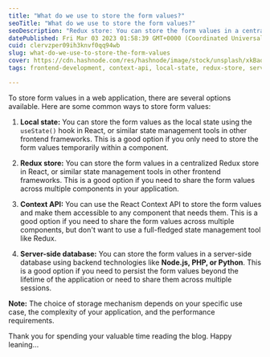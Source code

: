 ```yaml
---
title: "What do we use to store the form values?"
seoTitle: "What do we use to store the form values?"
seoDescription: "Redux store: You can store the form values in a centralized Redux store in React, or similar state management tools in other frontend frameworks. This is a"
datePublished: Fri Mar 03 2023 01:58:39 GMT+0000 (Coordinated Universal Time)
cuid: clervzper09ih3knvf0qq94wb
slug: what-do-we-use-to-store-the-form-values
cover: https://cdn.hashnode.com/res/hashnode/image/stock/unsplash/xkBaqlcqeb4/upload/5dc29008164d24e223e68a6bbf296851.jpeg
tags: frontend-development, context-api, local-state, redux-store, server-side-database

---
```


To store form values in a web application, there are several options available. Here are some common ways to store form values:

1. **Local state:** You can store the form values as the local state using the `useState()` hook in React, or similar state management tools in other frontend frameworks. This is a good option if you only need to store the form values temporarily within a component.
    
2. **Redux store:** You can store the form values in a centralized Redux store in React, or similar state management tools in other frontend frameworks. This is a good option if you need to share the form values across multiple components in your application.
    
3. **Context API:** You can use the React Context API to store the form values and make them accessible to any component that needs them. This is a good option if you need to share the form values across multiple components, but don't want to use a full-fledged state management tool like Redux.
    
4. **Server-side database:** You can store the form values in a server-side database using backend technologies like **Node.js, PHP, or Python**. This is a good option if you need to persist the form values beyond the lifetime of the application or need to share them across multiple sessions.
    

**Note:** The choice of storage mechanism depends on your specific use case, the complexity of your application, and the performance requirements.

Thank you for spending your valuable time reading the blog. Happy leaning...
